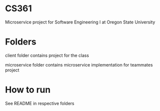 # CS361

Microservice project for Software Engineering I at Oregon State University

# Folders

client folder contains project for the class

microservice folder contains microservice implementation for teammates project

# How to run

See README in respective folders
